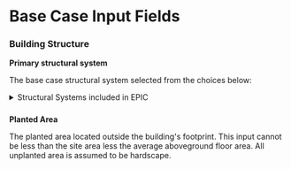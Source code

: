 # Base Case Input Fields

### Building Structure

**Primary structural system**

The base case structural system selected from the choices below:

<details>

<summary>Structural Systems included in EPIC</summary>

* _Composite_ s_teel frame_. A structural system comprised of steel columns, beams, and girders connected with rigid or pin joints. Floors are steel decking with a concrete topping slab.&#x20;

<!---->

* _Reinforced concrete_. A structural system comprised of columns, beams, and slabs of concrete reinforced with steel that provides tensile strength.

<!---->

* _Hybrid concrete/steel (high-rise)_. A structural system that combines rigid steel frames with concrete columns, beams, and slabs. These hybrid structures are more materially intensive and may be used when there are significant seismic loads, in high-rise buildings, or for programs with very high live or environmental loads.

<!---->

* _Wood frame_. A structural system comprised of dimensional lumber, plywood sheathing, and reinforced concrete cores and podiums.

<!---->

* _Comprehensive mass timber_. A structural system comprised of massive beams, panels, and columns, often assembled by aggregating many smaller timber elements. This approach assumes that timber elements are aggressively substituted for other structural materials.

</details>

###

**Planted Area**

The planted area located outside the building's footprint. This input cannot be less than the site area less the average aboveground floor area. All unplanted area is assumed to be hardscape.&#x20;
